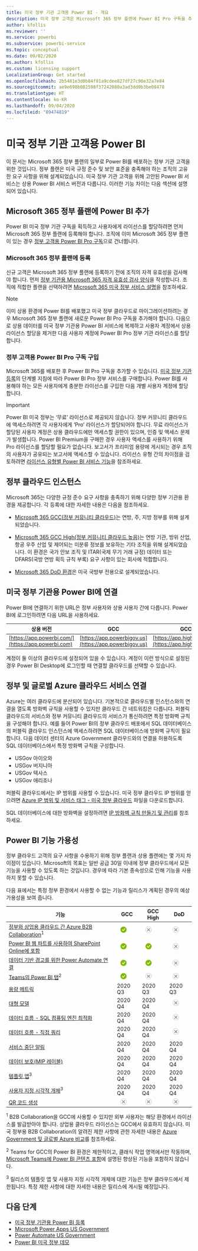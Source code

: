 ```yaml
---
title: 미국 정부 기관 고객용 Power BI - 개요
description: 미국 정부 고객은 Microsoft 365 정부 플랜에 Power BI Pro 구독을 추가할 수 있습니다. 이 서비스 설명에서 가입 방법을 알아보고 기능 가용성을 검토하세요.
author: kfollis
ms.reviewer: ''
ms.service: powerbi
ms.subservice: powerbi-service
ms.topic: conceptual
ms.date: 09/02/2020
ms.author: kfollis
ms.custom: licensing support
LocalizationGroup: Get started
ms.openlocfilehash: 2b5481e3d0b84f81a9cdee827df27c90e32a7e84
ms.sourcegitcommit: ae9e698b082598f37242080a3ad3dd0b3be08478
ms.translationtype: HT
ms.contentlocale: ko-KR
ms.lasthandoff: 09/04/2020
ms.locfileid: "89474819"
---
```

# <a name="power-bi-for-us-government-customers"></a>미국 정부 기관 고객용 Power BI

이 문서는 Microsoft 365 정부 플랜의 일부로 Power BI를 배포하는 정부 기관 고객을 위한 것입니다. 정부 플랜은 미국 규정 준수 및 보안 표준을 충족해야 하는 조직의 고유한 요구 사항을 위해 설계되었습니다. 미국 정부 기관 고객을 위해 고안된 Power BI 서비스는 상용 Power BI 서비스 버전과 다릅니다. 이러한 기능 차이는 다음 섹션에 설명되어 있습니다.

## <a name="add-power-bi-to-your-microsoft-365-government-plan"></a>Microsoft 365 정부 플랜에 Power BI 추가

Power BI 미국 정부 기관 구독을 획득하고 사용자에게 라이선스를 할당하려면 먼저 Microsoft 365 정부 플랜에 등록해야 합니다. 조직에 이미 Microsoft 365 정부 플랜이 있는 경우 [정부 고객용 Power BI Pro 구독](#buy-a-power-bi-pro-subscription-for-government-customers)으로 건너뜁니다.

### <a name="enroll-in-a-microsoft-365-government-plan"></a>Microsoft 365 정부 플랜에 등록

신규 고객은 Microsoft 365 정부 플랜에 등록하기 전에 조직의 자격 유효성을 검사해야 합니다.  먼저 [정부 기관용 Microsoft 365 자격 유효성 검사 양식](https://www.microsoft.com/microsoft-365/government/eligibility-validation)을 작성합니다. 조직에 적합한 플랜을 선택하려면 [Microsoft 365 미국 정부 서비스 설명](https://docs.microsoft.com/office365/servicedescriptions/office-365-platform-service-description/office-365-us-government/office-365-us-government)을 참조하세요.

> [!NOTE]
> 이미 상용 환경에 Power BI를 배포했고 미국 정부 클라우드로 마이그레이션하려는 경우 Microsoft 365 정부 플랜에 새로운 Power BI Pro 구독을 추가해야 합니다. 다음으로 상용 데이터를 미국 정부 기관용 Power BI 서비스에 복제하고 사용자 계정에서 상용 라이선스 할당을 제거한 다음 사용자 계정에 Power BI Pro 정부 기관 라이선스를 할당합니다.
>
>
### <a name="buy-a-power-bi-pro-subscription-for-government-customers"></a>정부 고객용 Power BI Pro 구독 구입

Microsoft 365를 배포한 후 Power BI Pro 구독을 추가할 수 있습니다. [미국 정부 기관 등록](service-govus-signup.md)의 단계별 지침에 따라 Power BI Pro 정부 서비스를 구매합니다. Power BI를 사용해야 하는 모든 사용자에게 충분한 라이선스를 구입한 다음 개별 사용자 계정에 할당합니다.

> [!IMPORTANT]
> Power BI 미국 정부는 ‘무료’ 라이선스로 제공되지 않습니다. 정부 커뮤니티 클라우드에 액세스하려면 각 사용자에게 ‘Pro’ 라이선스가 할당되어야 합니다. 무료 라이선스가 할당된 사용자 계정은 상용 클라우드에만 액세스할 권한이 있으며, 인증 및 액세스 문제가 발생합니다. Power BI Premium을 구매한 경우 사용자 액세스를 사용하기 위해 Pro 라이선스를 할당할 필요가 없습니다.  보고서가 프리미엄 용량에 게시되는 경우 조직의 사용자가 공유되는 보고서에 액세스할 수 있습니다. 라이선스 유형 간의 차이점을 검토하려면 [라이선스 유형별 Power BI 서비스 기능](../fundamentals/service-features-license-type.md)을 참조하세요.
>

## <a name="government-cloud-instances"></a>정부 클라우드 인스턴스

Microsoft 365는 다양한 규정 준수 요구 사항을 충족하기 위해 다양한 정부 기관용 환경을 제공합니다. 각 등록에 대한 자세한 내용은 다음을 참조하세요.

* [Microsoft 365 GCC(정부 커뮤니티 클라우드)](https://docs.microsoft.com/office365/servicedescriptions/office-365-platform-service-description/office-365-us-government/gcc)는 연방, 주, 지방 정부를 위해 설계되었습니다.

* [Microsoft 365 GCC High(정부 커뮤니티 클라우드 높음)](https://docs.microsoft.com/office365/servicedescriptions/office-365-platform-service-description/office-365-us-government/gcc-high-and-dod)는 연방 기관, 방위 산업, 항공 우주 산업 및 제어되는 미분류 정보를 보유하는 기타 조직을 위해 설계되었습니다. 이 환경은 국가 안보 조직 및 ITAR(국제 무기 거래 규정) 데이터 또는 DFARS(국방 연방 획득 규칙 부록) 요구 사항이 있는 회사에 적합합니다.

* [Microsoft 365 DoD 환경](https://docs.microsoft.com/office365/servicedescriptions/office-365-platform-service-description/office-365-us-government/gcc-high-and-dod)은 미국 국방부 전용으로 설계되었습니다.

## <a name="connect-to-power-bi-for-us-government"></a>미국 정부 기관용 Power BI에 연결

Power BI에 연결하기 위한 URL은 정부 사용자와 상용 사용자 간에 다릅니다. Power BI에 로그인하려면 다음 URL을 사용하세요.

| 상용 버전  | GCC  | GCC High | DoD |
| --- | --- | --- | --- |
| [https://app.powerbi.com/](https://app.powerbi.com) |[https://app.powerbigov.us](https://app.powerbigov.us) | [https://app.high.powerbigov.us](https://app.high.powerbigov.us) | [https://app.mil.powerbigov.us](https://app.mil.powerbigov.us) |

계정이 둘 이상의 클라우드에 설정되어 있을 수 있습니다. 계정이 이런 방식으로 설정된 경우 Power BI Desktop에 로그인할 때 연결할 클라우드를 선택할 수 있습니다.

## <a name="connect-government-and-global-azure-cloud-services"></a>정부 및 글로벌 Azure 클라우드 서비스 연결

Azure는 여러 클라우드에 분산되어 있습니다. 기본적으로 클라우드별 인스턴스와의 연결을 열도록 방화벽 규칙을 사용할 수 있지만 클라우드 간 네트워킹은 다릅니다.  퍼블릭 클라우드의 서비스와 정부 커뮤니티 클라우드의 서비스가 통신하려면 특정 방화벽 규칙을 구성해야 합니다. 예를 들어 Power BI의 정부 클라우드 배포에서 SQL 데이터베이스의 퍼블릭 클라우드 인스턴스에 액세스하려면 SQL 데이터베이스에 방화벽 규칙이 필요합니다. 다음 데이터 센터의 Azure Government 클라우드와의 연결을 허용하도록 SQL 데이터베이스에서 특정 방화벽 규칙을 구성합니다.

* USGov 아이오와
* USGov 버지니아
* USGov 텍사스
* USGov 애리조나

퍼블릭 클라우드에서는 IP 범위를 사용할 수 있습니다. 미국 정부 클라우드 IP 범위를 얻으려면 [Azure IP 범위 및 서비스 태그 - 미국 정부 클라우드](https://www.microsoft.com/download/details.aspx?id=57063) 파일을 다운로드합니다.

SQL 데이터베이스에 대한 방화벽을 설정하려면 [IP 방화벽 규칙 만들기 및 관리](https://docs.microsoft.com/azure/sql-database/sql-database-firewall-configure#create-and-manage-ip-firewall-rules)를 참조하세요.

## <a name="power-bi-feature-availability"></a>Power BI 기능 가용성

정부 클라우드 고객의 요구 사항을 수용하기 위해 정부 플랜과 상용 플랜에는 몇 가지 차이점이 있습니다. Microsoft의 목표는 일반 공급 30일 이내에 정부 클라우드에서 모든 기능을 사용할 수 있도록 하는 것입니다. 경우에 따라 기본 종속성으로 인해 기능을 사용하지 못할 수 있습니다.

다음 표에서는 특정 정부 환경에서 사용할 수 없는 기능과 릴리스가 계획된 경우의 예상 가용성을 보여 줍니다.

|기능 |GCC |GCC High |DoD|
|------|------|------|------|
|[정부와 상업용 클라우드 간 Azure B2B Collaboration](service-admin-azure-ad-b2b.md)<sup>1</sup>|![사용 가능](../media/yes.png)|![사용할 수 없음](../media/no.png)|![사용할 수 없음](../media/no.png)|
|[Power BI 웹 파트를 사용하여 SharePoint Online에 포함](https://docs.microsoft.com/esharepoint/dev/spfx/web-parts/overview-client-side-web-parts)|![사용 가능](../media/yes.png)|![사용 가능](../media/yes.png)|![사용할 수 없음](../media/no.png)|
|[데이터 기반 경고를 위한 Power Automate 연결](../connect-data/power-bi-data-sources.md)|![사용 가능](../media/yes.png)|![사용 가능](../media/yes.png)|![사용할 수 없음](../media/no.png)|
|[Teams의 Power BI 탭](../collaborate-share/service-collaborate-microsoft-teams.md)<sup>2</sup>|![사용 가능](../media/yes.png)|![사용할 수 없음](../media/no.png)|![사용할 수 없음](../media/no.png)|
|[용량 메트릭](../admin/service-admin-premium-monitor-portal.md)|2020 Q3 |2020 Q3|2020 Q3|
|[대형 모델](service-premium-large-models.md) | 2020 Q4 |2020 Q4| ![사용할 수 없음](../media/no.png) |
|[데이터 흐름 - SQL 컴퓨팅 엔진 최적화](../transform-model/service-dataflows-enhanced-compute-engine.md) | 2020 Q4 |2020 Q4| ![사용할 수 없음](../media/no.png) |
|[데이터 흐름 - 직접 쿼리](../transform-model/service-dataflows-directquery.md) | 2020 Q4 |2020 Q4|![사용할 수 없음](../media/no.png)|
|[서비스 중단 알림](service-premium-large-models.md)|2020 Q4 |2020 Q4|2020 Q4|
|[데이터 보호(MIP 레이블)](service-security-sensitivity-label-overview.md)|2020 Q4|2020 Q4 |2020 Q4|
|[템플릿 앱](../connect-data/service-template-apps-overview.md)<sup>3</sup>|2020 Q4 |2020 Q4| 2020 Q4|
|[사용자 지정 시각적 개체](../developer/visuals/power-bi-custom-visuals.md)<sup>3</sup>|2020 Q4 |2020 Q4| 2020 Q4|
|[QR 코드 생성](../create-reports/service-create-qr-code-for-tile.md)|![사용할 수 없음](../media/no.png)|![사용할 수 없음](../media/no.png)|![사용할 수 없음](../media/no.png)|

<sup>1</sup> B2B Collaboration을 GCC에 사용할 수 있지만 외부 사용자는 해당 환경에서 라이선스를 발급받아야 합니다. 상업용 클라우드 라이선스는 GCC에서 유효하지 않습니다. 미국 정부용 B2B Collaboration의 알려진 제한 사항에 관한 자세한 내용은 [Azure Government 및 글로벌 Azure 비교](https://docs.microsoft.com/azure/azure-government/compare-azure-government-global-azure#azure-active-directory-premium-p1-and-p2)를 참조하세요.

<sup>2</sup> Teams for GCC의 Power BI 환경은 제한적이고, 클래식 작업 영역에서만 작동하며, [Microsoft Teams에 Power BI 콘텐츠 포함](../collaborate-share/service-embed-report-microsoft-teams.md)에 설명된 향상된 기능을 포함하지 않습니다.

<sup>3</sup> 릴리스의 템플릿 앱 및 사용자 지정 시각적 개체에 대한 기능은 정부 클라우드에서 제한됩니다. 특정 제한 사항에 대한 자세한 내용은 릴리스에 게시될 예정입니다.

## <a name="next-steps"></a>다음 단계

* [미국 정부 기관용 Power BI 등록](service-govus-signup.md)
* [Microsoft Power Apps US Government](https://docs.microsoft.com/power-platform/admin/powerapps-us-government)
* [Power Automate US Government](https://docs.microsoft.com/power-automate/us-govt)
* [Power BI 미국 정부 데모](https://channel9.msdn.com/Blogs/Azure/Cognitive-Services-HDInsight-and-Power-BI-on-Azure-Government)
